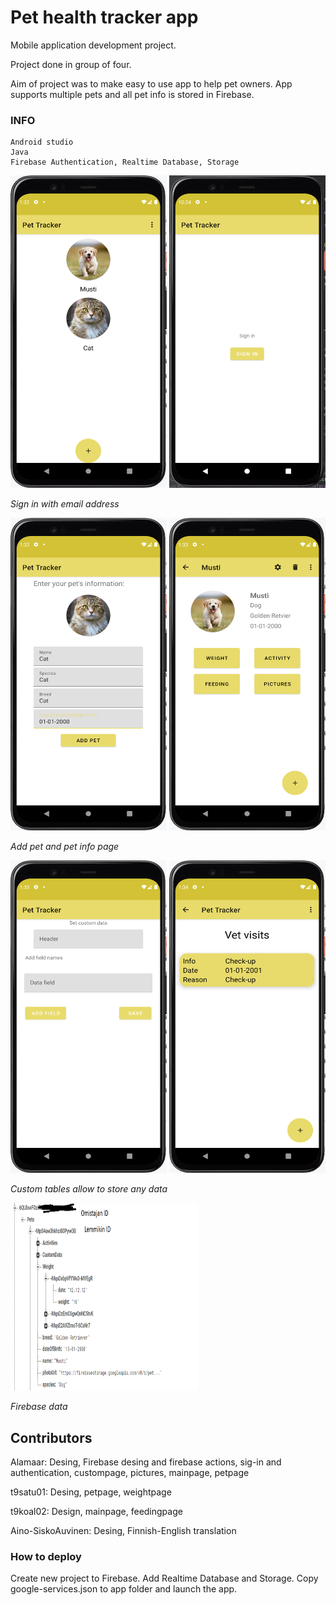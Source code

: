 # Pet health tracker app 
Mobile application development project.

Project done in group of four.

Aim of project was to make easy to use app to help pet owners. App supports multiple pets and all pet info is stored in Firebase. 


### INFO
```
Android studio
Java
Firebase Authentication, Realtime Database, Storage
```


<img src="./DOCS/mainpage.PNG" width="250" height="500">
<img src="./DOCS/signin.PNG" width="250" height="500">

*Sign in with email address*


<img src="./DOCS/addpet.PNG" width="250" height="500">
<img src="./DOCS/petpage.PNG" width="250" height="500">

*Add pet and pet info page*

<img src="./DOCS/customtable.PNG" width="250" height="500">
<img src="./DOCS/custom info.PNG" width="250" height="500">

*Custom tables allow to store any data*



<img src="./DOCS/firebase.PNG" width="300" height="300">

*Firebase data*



## Contributors

Alamaar: Desing, Firebase desing and firebase actions, sig-in and authentication, custompage, pictures, mainpage, petpage

t9satu01:  Desing, petpage, weightpage

t9koal02:  Design, mainpage, feedingpage

Aino-SiskoAuvinen: Desing, Finnish-English translation



### How to deploy
Create new project to Firebase. Add Realtime Database and Storage. Copy google-services.json to app folder and launch the app.
